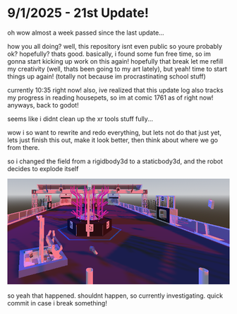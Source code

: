# 9/1/2025 - 21st Update!

oh wow almost a week passed since the last update...

how you all doing? well, this repository isnt even public so youre probably ok? hopefully? thats good. basically, i found some fun free time, so im gonna start kicking up work on this again! hopefully that break let me refill my creativity (well, thats been going to my art lately), but yeah! time to start things up again! (totally not because im procrastinating school stuff)

currently 10:35 right now! also, ive realized that this update log also tracks my progress in reading housepets, so im at comic 1761 as of right now! anyways, back to godot!

seems like i didnt clean up the xr tools stuff fully...

wow i so want to rewrite and redo everything, but lets not do that just yet, lets just finish this out, make it look better, then think about where we go from there.

so i changed the field from a rigidbody3d to a staticbody3d, and the robot decides to explode itself

![hmm](</updatelogs/images/202509/09012025 - 1.png>)

so yeah that happened. shouldnt happen, so currently investigating. quick commit in case i break something!


